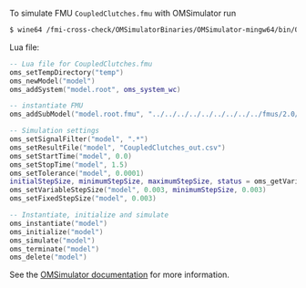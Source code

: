 To simulate FMU `CoupledClutches.fmu` with OMSimulator run
```bash
$ wine64 /fmi-cross-check/OMSimulatorBinaries/OMSimulator-mingw64/bin/OMSimulator.exe --stripRoot=true --skipCSVHeader=true --addParametersToCSV=true --intervals=500 --suppressPath=true --timeout=60 CoupledClutches.lua
```

Lua file:
```lua
-- Lua file for CoupledClutches.fmu
oms_setTempDirectory("temp")
oms_newModel("model")
oms_addSystem("model.root", oms_system_wc)

-- instantiate FMU
oms_addSubModel("model.root.fmu", "../../../../../../../../../fmus/2.0/cs/win64/Dymola/2017/CoupledClutches/CoupledClutches.fmu")

-- Simulation settings
oms_setSignalFilter("model", ".*")
oms_setResultFile("model", "CoupledClutches_out.csv")
oms_setStartTime("model", 0.0)
oms_setStopTime("model", 1.5)
oms_setTolerance("model", 0.0001)
initialStepSize, minimumStepSize, maximumStepSize, status = oms_getVariableStepSize("model")
oms_setVariableStepSize("model", 0.003, minimumStepSize, 0.003)
oms_setFixedStepSize("model", 0.003)

-- Instantiate, initialize and simulate
oms_instantiate("model")
oms_initialize("model")
oms_simulate("model")
oms_terminate("model")
oms_delete("model")
```

See the [OMSimulator documentation](https://openmodelica.org/doc/OMSimulator/master/html/index.html) for more information.